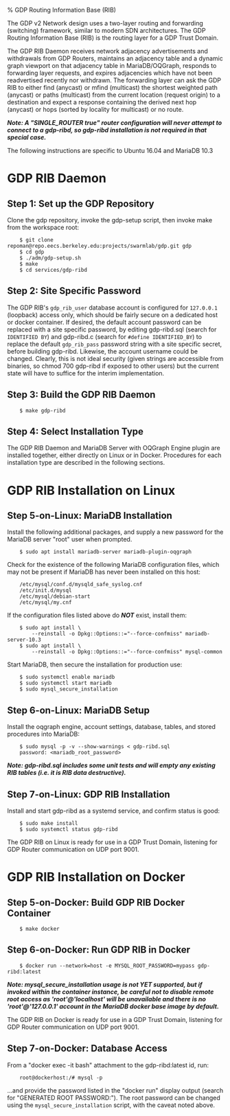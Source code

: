% GDP Routing Information Base (RIB)

The GDP v2 Network design uses a two-layer routing and forwarding
(switching) framework, similar to modern SDN architectures. The GDP
Routing Information Base (RIB) is the routing layer for a GDP Trust
Domain.

The GDP RIB Daemon receives network adjacency advertisements and
withdrawals from GDP Routers, maintains an adjacency table and a
dynamic graph viewport on that adjacency table in MariaDB/OQGraph,
responds to forwarding layer requests, and expires adjacencies which
have not been readvertised recently nor withdrawn. The forwarding
layer can ask the GDP RIB to either find (anycast) or mfind
(multicast) the shortest weighted path (anycast) or paths (multicast)
from the current location (request origin) to a destination and expect
a response containing the derived next hop (anycast) or hops (sorted
by locality for multicast) or no route.

***Note: A "SINGLE_ROUTER true" router configuration will never
   attempt to connect to a gdp-ribd, so gdp-ribd installation is not
   required in that special case.***

The following instructions are specific to Ubuntu 16.04 and MariaDB 10.3

# GDP RIB Daemon

## Step 1: Set up the GDP Repository

Clone the gdp repository, invoke the gdp-setup script, then invoke
make from the workspace root:

```
    $ git clone repoman@repo.eecs.berkeley.edu:projects/swarmlab/gdp.git gdp
    $ cd gdp
    $ ./adm/gdp-setup.sh
    $ make
    $ cd services/gdp-ribd
```
## Step 2: Site Specific Password

The GDP RIB's `gdp_rib_user` database account is configured for
`127.0.0.1` (loopback) access only, which should be fairly secure on a
dedicated host or docker container. If desired, the default account
password can be replaced with a site specific password, by editing
gdp-ribd.sql (search for `IDENTIFIED BY`) and gdp-ribd.c (search for
`#define IDENTIFIED_BY`) to replace the default `gdp_rib_pass`
password string with a site specific secret, before building
gdp-ribd. Likewise, the account username could be changed. Clearly,
this is not ideal security (given strings are accessible from
binaries, so chmod 700 gdp-ribd if exposed to other users) but the
current state will have to suffice for the interim implementation.

## Step 3: Build the GDP RIB Daemon

```
	$ make gdp-ribd
```

## Step 4: Select Installation Type

The GDP RIB Daemon and MariaDB Server with OQGraph Engine plugin are
installed together, either directly on Linux or in Docker. Procedures
for each installation type are described in the following sections.

# GDP RIB Installation on Linux

## Step 5-on-Linux: MariaDB Installation

Install the following additional packages, and supply a new password
for the MariaDB server "root" user when prompted.

```
    $ sudo apt install mariadb-server mariadb-plugin-oqgraph
```	

Check for the existence of the following MariaDB configuration files,
which may not be present if MariaDB has never been installed on this
host:

```
	/etc/mysql/conf.d/mysqld_safe_syslog.cnf
	/etc/init.d/mysql
	/etc/mysql/debian-start
	/etc/mysql/my.cnf
```

If the configuration files listed above do ***NOT*** exist, install them:

```
	$ sudo apt install \
		--reinstall -o Dpkg::Options::="--force-confmiss" mariadb-server-10.3
	$ sudo apt install \
		--reinstall -o Dpkg::Options::="--force-confmiss" mysql-common
```

Start MariaDB, then secure the installation for production use:

```
    $ sudo systemctl enable mariadb
    $ sudo systemctl start mariadb
	$ sudo mysql_secure_installation
```	

## Step 6-on-Linux: MariaDB Setup

Install the oqgraph engine, account settings, database, tables, and
stored procedures into MariaDB:

```
    $ sudo mysql -p -v --show-warnings < gdp-ribd.sql
	password: <mariadb_root_password>
```

***Note: gdp-ribd.sql includes some unit tests and will empty any
   existing RIB tables (i.e. it is RIB data destructive).***

## Step 7-on-Linux: GDP RIB Installation

Install and start gdp-ribd as a systemd service, and confirm status is good:

```
	$ sudo make install
	$ sudo systemctl status gdp-ribd
```

The GDP RIB on Linux is ready for use in a GDP Trust Domain, listening
for GDP Router communication on UDP port 9001.

# GDP RIB Installation on Docker

## Step 5-on-Docker: Build GDP RIB Docker Container

```
	$ make docker
```
## Step 6-on-Docker: Run GDP RIB in Docker

```
	$ docker run --network=host -e MYSQL_ROOT_PASSWORD=mypass gdp-ribd:latest
```

***Note: mysql_secure_installation usage is not YET supported, but if
   invoked within the container instance, be careful not to disable
   remote root access as 'root'@'localhost' will be unavailable and
   there is no 'root'@'127.0.0.1' account in the MariaDB docker base
   image by default.***

The GDP RIB on Docker is ready for use in a GDP Trust Domain, listening
for GDP Router communication on UDP port 9001.

## Step 7-on-Docker: Database Access

From a "docker exec -it <id> bash" attachment to the gdp-ribd:latest
id, run:

```
	root@dockerhost:/# mysql -p
```

...and provide the password listed in the "docker run" display output
(search for "GENERATED ROOT PASSWORD:"). The root password can be
changed using the `mysql_secure_installation` script, with the caveat
noted above.

